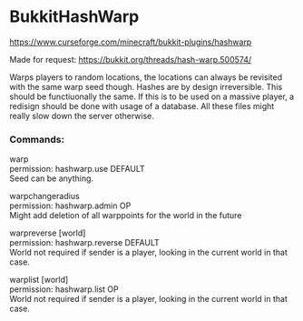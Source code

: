 # BukkitHashWarp
https://www.curseforge.com/minecraft/bukkit-plugins/hashwarp

Made for request:
https://bukkit.org/threads/hash-warp.500574/

Warps players to random locations, the locations can always be revisited with the same warp seed though.
Hashes are by design irreversible. This should be functiuonally the same.
If this is to be used on a massive player, a redisign should be done with usage of a database. All these files might really slow down the server otherwise.

### Commands:
warp <seed>\
permission: hashwarp.use DEFAULT\
Seed can be anything.

warpchangeradius <world> <newradius>\
permission: hashwarp.admin OP\
Might add deletion of all warppoints for the world in the future

warpreverse <X> <Z> [world]\
permission: hashwarp.reverse DEFAULT\
World not required if sender is a player, looking in the current world in that case.

warplist [world]\
permission: hashwarp.list OP\
World not required if sender is a player, looking in the current world in that case.
